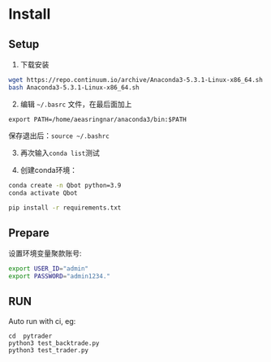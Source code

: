 # Install

## Setup

1. 下载安装
```bash
wget https://repo.continuum.io/archive/Anaconda3-5.3.1-Linux-x86_64.sh
bash Anaconda3-5.3.1-Linux-x86_64.sh
```
2. 编辑 ``~/.basrc`` 文件，在最后面加上

``export PATH=/home/aeasringnar/anaconda3/bin:$PATH``

保存退出后：``source ~/.bashrc``

3. 再次输入``conda list``测试

4. 创建conda环境：

```bash
conda create -n Qbot python=3.9
conda activate Qbot

pip install -r requirements.txt
```

## Prepare

设置环境变量聚款账号:

```bash
export USER_ID="admin"
export PASSWORD="admin1234."
```

## RUN

Auto run with ci, eg:

```
cd  pytrader
python3 test_backtrade.py
python3 test_trader.py

```
